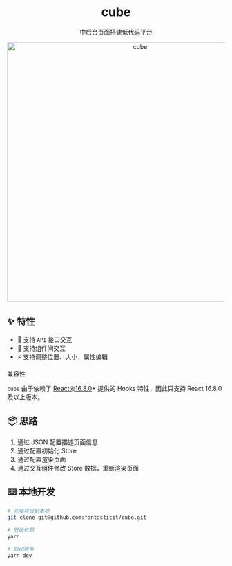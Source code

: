 <h1 align="center">cube</h1>

<div align="center">
<p align="center">中后台页面搭建低代码平台</p>
<img width="600" alt="cube" src="https://user-images.githubusercontent.com/26452939/94108948-c9960380-fe72-11ea-81de-2512022ade8c.png">
</div>

## ✨ 特性

- 💎 支持 `API` 接口交互
- 🎉 支持组件间交互
- ⚡️ 支持调整位置、大小，属性编辑

兼容性

`cube` 由于依赖了 React@16.8.0+ 提供的 Hooks 特性，因此只支持 React 16.8.0 及以上版本。

## 📦 思路

1. 通过 JSON 配置描述页面信息
2. 通过配置初始化 Store
3. 通过配置渲染页面
4. 通过交互组件修改 Store 数据，重新渲染页面

## ⌨️ 本地开发

```bash
# 克隆项目到本地
git clone git@github.com:fantasticit/cube.git

# 安装依赖
yarn

# 启动服务
yarn dev
```

